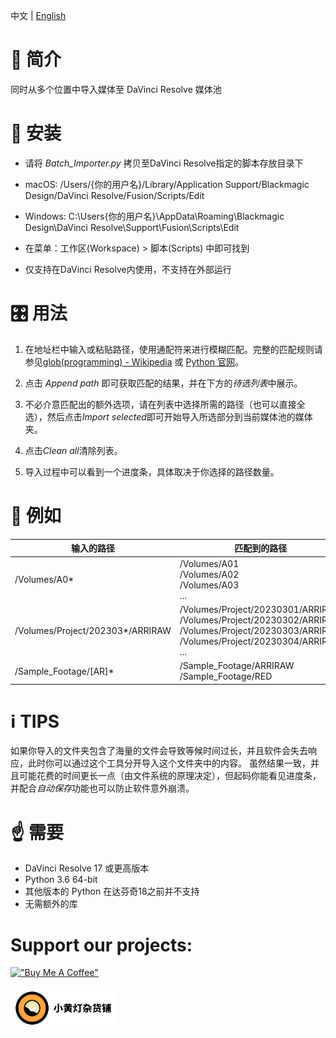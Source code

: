 中文 | [English](README_EN.md)

# 📖 简介
同时从多个位置中导入媒体至 DaVinci Resolve 媒体池

# 🔧 安装

- 请将 *Batch_Importer.py* 拷贝至DaVinci Resolve指定的脚本存放目录下

- macOS: /Users/{你的用户名}/Library/Application Support/Blackmagic Design/DaVinci Resolve/Fusion/Scripts/Edit

- Windows: C:\Users\{你的用户名}\AppData\Roaming\Blackmagic Design\DaVinci Resolve\Support\Fusion\Scripts\Edit

- 在菜单：工作区(Workspace) > 脚本(Scripts) 中即可找到

- 仅支持在DaVinci Resolve内使用，不支持在外部运行

  

# 🎛 用法

1. 在地址栏中输入或粘贴路径，使用通配符来进行模糊匹配。完整的匹配规则请参见[glob(programming) - Wikipedia](https://en.wikipedia.org/wiki/Glob_(programming)) 或 [Python 官网](https://docs.python.org/3/library/glob.html)。

2. 点击 *Append path* 即可获取匹配的结果，并在下方的*待选列表*中展示。

3. 不必介意匹配出的额外选项，请在列表中选择所需的路径（也可以直接全选），然后点击*Import selected*即可开始导入所选部分到当前媒体池的媒体夹。

4. 点击*Clean all*清除列表。

5. 导入过程中可以看到一个进度条，具体取决于你选择的路径数量。

# 🧷 例如

|  输入的路径  |  匹配到的路径  | 不会匹配的路径 |
| --- | --- | --- |
|  /Volumes/A0*  | /Volumes/A01<br>/Volumes/A02<br>/Volumes/A03<br>...  | /Volumes/B01<br>/Volumes/B02<br>/Volumes/A12<br>... |
|  /Volumes/Project/202303*/ARRIRAW |  /Volumes/Project/20230301/ARRIRAW<br>/Volumes/Project/20230302/ARRIRAW<br>/Volumes/Project/20230303/ARRIRAW<br>/Volumes/Project/20230304/ARRIRAW<br>...  |  /Volumes/Project/20230401/ARRIRAW<br>... |
|  /Sample_Footage/[AR]* | /Sample_Footage/ARRIRAW<br>/Sample_Footage/RED | /Sample_Footage/DJI |

# ℹ️ TIPS
如果你导入的文件夹包含了海量的文件会导致等候时间过长，并且软件会失去响应，此时你可以通过这个工具分开导入这个文件夹中的内容。
虽然结果一致，并且可能花费的时间更长一点（由文件系统的原理决定），但起码你能看见进度条，并配合*自动保存*功能也可以防止软件意外崩溃。

# ☝️ 需要

- DaVinci Resolve 17 或更高版本
- Python 3.6 64-bit 
- 其他版本的 Python 在达芬奇18之前并不支持
- 无需额外的库

# Support our projects:

[!["Buy Me A Coffee"](https://www.buymeacoffee.com/assets/img/custom_images/orange_img.png)](https://www.buymeacoffee.com/zhanglaichi)

[!["小黄灯杂货铺"](https://github.com/laciechang/img/blob/master/spotlight_img/mianbaoduo_button.png)](https://mbd.pub/o/works/240920)
